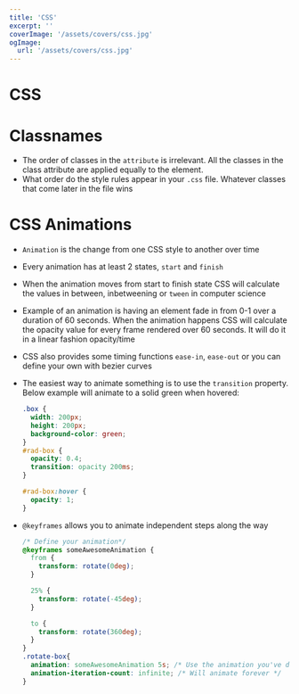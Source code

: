 ```yaml
---
title: 'CSS'
excerpt: ''
coverImage: '/assets/covers/css.jpg'
ogImage:
  url: '/assets/covers/css.jpg'
---
```



# CSS



# Classnames
- The order of classes in the `attribute` is irrelevant. All the classes in the class attribute are applied equally to the element.
- What order do the style rules appear in your `.css` file. Whatever classes that come later in the file wins





# CSS Animations
- `Animation` is the change from one CSS style to another over time
- Every animation has at least 2 states, `start` and `finish`
- When the animation moves from start to finish state CSS will calculate the values in between, inbetweening or `tween` in computer science
- Example of an animation is having an element fade in from 0-1 over a duration of 60 seconds. When the animation happens CSS will calculate the opacity value for every frame rendered over 60 seconds. It will do it in a linear fashion opacity/time
- CSS also provides some timing functions `ease-in`, `ease-out` or you can define your own with bezier curves 
- The easiest way to animate something is to use the `transition` property. Below example will animate to a solid green when hovered:
  ```css
  .box {
    width: 200px;
    height: 200px;
    background-color: green;
  }
  #rad-box {
    opacity: 0.4;
    transition: opacity 200ms;
  }

  #rad-box:hover {
    opacity: 1;
  }
  ```
- `@keyframes` allows you to animate independent steps along the way

  ```css
  /* Define your animation*/
  @keyframes someAwesomeAnimation {
    from {
      transform: rotate(0deg);
    }

    25% {
      transform: rotate(-45deg);
    }

    to {
      transform: rotate(360deg);
    }
  }
  .rotate-box{
    animation: someAwesomeAnimation 5s; /* Use the animation you've defined above */
    animation-iteration-count: infinite; /* Will animate forever */
  }
  ```